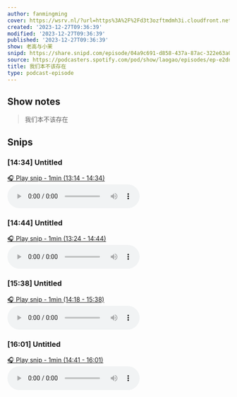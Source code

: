 ```yaml
---
author: fanmingming
cover: https://wsrv.nl/?url=https%3A%2F%2Fd3t3ozftmdmh3i.cloudfront.net%2Fstaging%2Fpodcast_uploaded_nologo%2F18774660%2F397da4a888be4052.jpeg&w=200&h=200
created: '2023-12-27T09:36:39'
modified: '2023-12-27T09:36:39'
published: '2023-12-27T09:36:39'
show: 老高与小茉
snipd: https://share.snipd.com/episode/04a9c691-d858-437a-87ac-322e63a0a7db
source: https://podcasters.spotify.com/pod/show/laogao/episodes/ep-e2dn9gl
title: 我们本不该存在
type: podcast-episode
---
```



## Show notes
> 我们本不该存在

## Snips
### [14:34] Untitled
[🎧 Play snip - 1min️ (13:14 - 14:34)](https://share.snipd.com/snip/927d6b1b-c3e5-4de6-ab91-dccaecc13971)
<audio controls> <source src="https://anchor.fm/s/70807210/podcast/play/80503765/https%3A%2F%2Fd3ctxlq1ktw2nl.cloudfront.net%2Fstaging%2F2023-11-27%2F361348226-44100-2-db70444a94fc4.m4a#t=13:14,14:34"> </audio>
### [14:44] Untitled
[🎧 Play snip - 1min️ (13:24 - 14:44)](https://share.snipd.com/snip/0a1d72a7-1d34-4240-b613-cf528c1d8315)
<audio controls> <source src="https://anchor.fm/s/70807210/podcast/play/80503765/https%3A%2F%2Fd3ctxlq1ktw2nl.cloudfront.net%2Fstaging%2F2023-11-27%2F361348226-44100-2-db70444a94fc4.m4a#t=13:24,14:44"> </audio>
### [15:38] Untitled
[🎧 Play snip - 1min️ (14:18 - 15:38)](https://share.snipd.com/snip/af245ca5-d923-4720-9240-0200807ebf00)
<audio controls> <source src="https://anchor.fm/s/70807210/podcast/play/80503765/https%3A%2F%2Fd3ctxlq1ktw2nl.cloudfront.net%2Fstaging%2F2023-11-27%2F361348226-44100-2-db70444a94fc4.m4a#t=14:18,15:38"> </audio>
### [16:01] Untitled
[🎧 Play snip - 1min️ (14:41 - 16:01)](https://share.snipd.com/snip/53072636-bf35-41ec-a3bd-511ae6a3af9b)
<audio controls> <source src="https://anchor.fm/s/70807210/podcast/play/80503765/https%3A%2F%2Fd3ctxlq1ktw2nl.cloudfront.net%2Fstaging%2F2023-11-27%2F361348226-44100-2-db70444a94fc4.m4a#t=14:41,16:01"> </audio>
